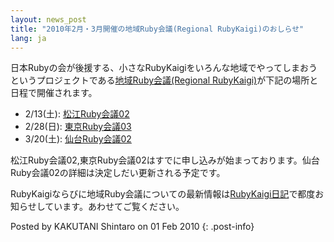 ```yaml
---
layout: news_post
title: "2010年2月・3月開催の地域Ruby会議(Regional RubyKaigi)のおしらせ"
lang: ja
---
```


日本Rubyの会が後援する、小さなRubyKaigiをいろんな地域でやってしまおうというプロジェクトである[地域Ruby会議(Regional
RubyKaigi)][1]が下記の場所と日程で開催されます。

* 2/13(土): [松江Ruby会議02][2]
* 2/28(日): [東京Ruby会議03][3]
* 3/20(土): [仙台Ruby会議02][4]

松江Ruby会議02,東京Ruby会議02はすでに申し込みが始まっております。仙台Ruby会議02の詳細は決定しだい更新される予定です。

RubyKaigiならびに地域Ruby会議についての最新情報は[RubyKaigi日記][5]で都度お知らせしています。あわせてご覧ください。

Posted by KAKUTANI Shintaro on 01 Feb 2010
{: .post-info}



[1]: http://regional.rubykaigi.org/ 
[2]: http://regional.rubykaigi.org/matsue02 
[3]: http://regional.rubykaigi.org/tokyo03 
[4]: http://regional.rubykaigi.org/sendai02 
[5]: http://rubykaigi.tdiary.net/ 
